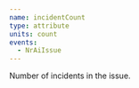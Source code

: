 ```yaml
---
name: incidentCount
type: attribute
units: count
events:
  - NrAiIssue
---
```


Number of incidents in the issue.